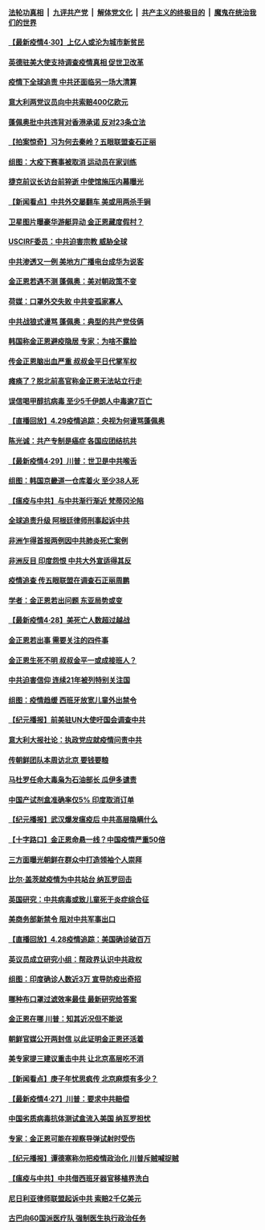####  [法轮功真相](../../../../basic/blob/master/README.md?t=04301931) &nbsp;|&nbsp; [九评共产党](../../../../9ping.md/blob/master/README.md?t=04301931) &nbsp;|&nbsp; [解体党文化](../../../../jtdwh.md/blob/master/README.md?t=04301931)  &nbsp;|&nbsp; [共产主义的终极目的](../../../../gczydzjmd.md/blob/master/README.md?t=04301931) &nbsp;|&nbsp; [魔鬼在统治我们的世界](../../../../mgztzwmdsj.md/blob/master/README.md?t=04301931) 

#### [【最新疫情4·30】上亿人或沦为城市新贫民](../pages/nsc418/n12071230.md?t=04301931) 

#### [英德驻美大使支持调查疫情真相 促世卫改革](../pages/nsc418/n12072264.md?t=04301931) 

#### [疫情下全球追责 中共还面临另一场大清算](../pages/nsc418/n12070397.md?t=04301931) 

#### [意大利两党议员向中共索赔400亿欧元](../pages/nsc418/n12072252.md?t=04301931) 

#### [蓬佩奥批中共违背对香港承诺 反对23条立法](../pages/nsc418/n12071659.md?t=04301931) 

#### [【拍案惊奇】习为何去秦岭？五眼联盟查石正丽](../pages/nsc418/n12071484.md?t=04301931) 

#### [组图：大疫下赛事被取消 运动员在家训练](../pages/nsc418/n12045031.md?t=04301931) 

#### [捷克前议长访台前猝逝 中使馆施压内幕曝光](../pages/nsc418/n12071426.md?t=04301931) 

#### [【新闻看点】中共外交屡翻车 美或用两杀手锏](../pages/nsc418/n12070830.md?t=04301931) 

#### [卫星图片曝豪华游艇异动 金正恩藏度假村？](../pages/nsc418/n12071180.md?t=04301931) 

#### [USCIRF委员：中共迫害宗教 威胁全球](../pages/nsc418/n12070864.md?t=04301931) 

#### [中共渗透又一例 美地方广播电台成华为说客](../pages/nsc418/n12070367.md?t=04301931) 

#### [金正恩若遇不测 蓬佩奥：美对朝政策不变](../pages/nsc418/n12070785.md?t=04301931) 

#### [荷媒：口罩外交失败 中共变孤家寡人](../pages/nsc418/n12070064.md?t=04301931) 

#### [中共战狼式谩骂 蓬佩奥：典型的共产党伎俩](../pages/nsc418/n12070633.md?t=04301931) 

#### [韩国称金正恩避疫隐居 专家：为啥不露脸](../pages/nsc418/n12070596.md?t=04301931) 

#### [传金正恩脑出血严重 叔叔金平日代掌军权](../pages/nsc418/n12070140.md?t=04301931) 

#### [瘫痪了？脱北前高官称金正恩无法站立行走](../pages/nsc418/n12070470.md?t=04301931) 

#### [误信喝甲醇抗病毒 至少5千伊朗人中毒逾7百亡](../pages/nsc418/n12068875.md?t=04301931) 

#### [【直播回放】4.29疫情追踪：央视为何谩骂蓬佩奥](../pages/nsc418/n12070041.md?t=04301931) 

#### [陈光诚：共产专制是癌症 各国应团结抗共](../pages/nsc418/n12069823.md?t=04301931) 

#### [【最新疫情4·29】川普：世卫是中共喉舌](../pages/nsc418/n12068487.md?t=04301931) 

#### [组图：韩国京畿道一仓库着火 至少38人死](../pages/nsc418/n12069693.md?t=04301931) 

#### [【瘟疫与中共】与中共渐行渐近 梵蒂冈沦陷](../pages/nsc418/n12069642.md?t=04301931) 

#### [全球追责升级 阿根廷律师刑事起诉中共](../pages/nsc418/n12068906.md?t=04301931) 

#### [非洲乍得首报两例因中共肺炎死亡案例](../pages/nsc418/n12068699.md?t=04301931) 

#### [非洲反目 印度怨恨 中共大外宣适得其反](../pages/nsc418/n12063407.md?t=04301931) 

#### [疫情追查 传五眼联盟在调查石正丽周鹏](../pages/nsc418/n12068456.md?t=04301931) 

#### [学者：金正恩若出问题 东亚局势或变](../pages/nsc418/n12068417.md?t=04301931) 

#### [【最新疫情4·28】美死亡人数超过越战](../pages/nsc418/n12066045.md?t=04301931) 

#### [金正恩若出事 需要关注的四件事](../pages/nsc418/n12068302.md?t=04301931) 

#### [金正恩生死不明 叔叔金平一或成接班人？](../pages/nsc418/n12068119.md?t=04301931) 

#### [中共迫害信仰 连续21年被列特别关注国](../pages/nsc418/n12068191.md?t=04301931) 

#### [组图：疫情趋缓 西班牙放宽儿童外出禁令](../pages/nsc418/n12066602.md?t=04301931) 

#### [【纪元播报】前美驻UN大使吁国会调查中共](../pages/nsc418/n12067876.md?t=04301931) 

#### [意大利大报社论：执政党应就疫情问责中共](../pages/nsc418/n12067960.md?t=04301931) 

#### [传朝鲜团队本周访北京 要钱要粮](../pages/nsc418/n12067907.md?t=04301931) 

#### [马杜罗任命大毒枭为石油部长 瓜伊多谴责](../pages/nsc418/n12067934.md?t=04301931) 

#### [中国产试剂盒准确率仅5% 印度取消订单](../pages/nsc418/n12067936.md?t=04301931) 

#### [【纪元播报】武汉爆发瘟疫后 中共高层隐瞒什么](../pages/nsc418/n12067866.md?t=04301931) 

#### [【十字路口】金正恩命悬一线？中国疫情严重50倍](../pages/nsc418/n12066081.md?t=04301931) 

#### [三方面曝光朝鲜在群众中打造领袖个人崇拜](../pages/nsc418/n12067746.md?t=04301931) 

#### [比尔·盖茨就疫情为中共站台 纳瓦罗回击](../pages/nsc418/n12067730.md?t=04301931) 

#### [英国研究：中共病毒或致儿童死于炎症综合征](../pages/nsc418/n12067388.md?t=04301931) 

#### [美商务部新禁令 阻对中共军事出口](../pages/nsc418/n12067379.md?t=04301931) 

#### [【直播回放】4.28疫情追踪：美国确诊破百万](../pages/nsc418/n12067332.md?t=04301931) 

#### [英议员成立研究小组：帮政界认识中共政权](../pages/nsc418/n12067019.md?t=04301931) 

#### [组图：印度确诊人数近3万 宣导防疫出奇招](../pages/nsc418/n12064746.md?t=04301931) 

#### [哪种布口罩过滤效率最佳 最新研究给答案](../pages/nsc418/n12065921.md?t=04301931) 

#### [金正恩在哪 川普：知其近况但不能说](../pages/nsc418/n12065885.md?t=04301931) 

#### [朝鲜官媒公开两封信 以此证明金正恩还活着](../pages/nsc418/n12065837.md?t=04301931) 

#### [美专家提三建议重击中共 让北京高层吃不消](../pages/nsc418/n12063590.md?t=04301931) 

#### [【新闻看点】庚子年忧思疯传 北京麻烦有多少？](../pages/nsc418/n12064980.md?t=04301931) 

#### [【最新疫情4·27】川普：要求中共赔偿](../pages/nsc418/n12062769.md?t=04301931) 

#### [中国劣质病毒抗体测试盒流入美国 纳瓦罗担忧](../pages/nsc418/n12065674.md?t=04301931) 

#### [专家：金正恩可能在视察导弹试射时受伤](../pages/nsc418/n12065576.md?t=04301931) 

#### [【纪元播报】谭德塞称勿把疫情政治化 川普斥贼喊捉贼](../pages/nsc418/n12065449.md?t=04301931) 

#### [【瘟疫与中共】中共借西班牙器官移植界洗白](../pages/nsc418/n12053386.md?t=04301931) 

#### [尼日利亚律师联盟起诉中共 索赔2千亿美元](../pages/nsc418/n12065490.md?t=04301931) 

#### [古巴向60国派医疗队 强制医生执行政治任务](../pages/nsc418/n12059110.md?t=04301931) 

